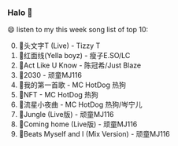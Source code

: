 

### Halo 👋

😄 listen to my this week song list of top 10:

0. 🌈头文字T (Live) - Tizzy T
1. 🌈红面线(Yella boyz) - 瘦子E.SO/LC
2. 🌈Act Like U Know - 陈冠希/Just Blaze
3. 🌈2030 - 顽童MJ116
4. 🌈我的第一首歌 - MC HotDog 热狗
5. 🌈NFT - MC HotDog 热狗
6. 🌈流星小夜曲 - MC HotDog 热狗/岑宁儿
7. 🌈Jungle (Live版) - 顽童MJ116
8. 🌈Coming home (Live版) - 顽童MJ116
9. 🌈Beats Myself and I (Mix Version) - 顽童MJ116

